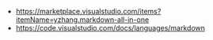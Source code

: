 - https://marketplace.visualstudio.com/items?itemName=yzhang.markdown-all-in-one
- https://code.visualstudio.com/docs/languages/markdown